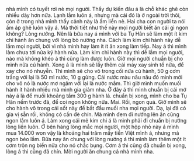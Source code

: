 nhà mình có tuyết rơi nè mọi người. Thấy dự kiến đâu á là chỗ khác ghê còn nhiều dày hơn nữa. Lạnh lắm luôn á, nhưng mà cái đó là ở ngoài trời thôi, còn ở trong nhà mình thấy cảnh này là ấm liền nè. Hai cha con người ta nói ấm áp ghê luôn vậy á. Mà thời tiết như thế này mọi người biết ăn cái gì ngon không? Lòng nướng. Nên là bữa nay á mình với ba Tụ Hân sẽ làm một ít kim chi hành ăn chung với lòng bò nướng nha. Cách làm kim chi hành này dễ lắm mọi người, bởi vì nhà mình hay làm ít ít ăn xong làm tiếp. Nay á thì mình làm chưa tới nửa ký hành nữa. Làm kim chi hành này thì dễ lắm mọi người, nào mà không khéo á thì cũng làm được luôn. Giờ mọi người chuẩn bị cho mình nửa củ hành. Xong á là mình sẽ lấy thêm cái máy xay sinh tố nữa, để xay cho nó nhuyễn. Thì mình sẽ cho vô trong cối nửa củ hành, 50 g cơm trắng với lại là 50 ml nước, 10 g gừng. Cái nước màu nâu nâu đó mình mới cho vô nó là nước mơ ngâm với lại là nước mắm. Thì giờ mình muốn muối hành ít hành nhiều mà mình gia giảm nha. Ở đây á thì mình chuẩn bị cái mớ này á là để muối khoảng tầm 300 g hành lá. chuẩn bị xong, mình cho ba Tụ Hân nếm trước đã, để coi ngon không nữa. Mai. Rồi, ngon quá. Giờ mình sẽ cho hành vô trong cái sốt này để bắt đầu muối nha mọi người. Dạ, lại đã có gia vị sẵn rồi, không có cần đè chín. Mà mình đem đi nướng lên ăn cũng ngon lắm luôn á. Làm xong cái mẻ kim chi á là mình phải đi chuẩn bị nướng lòng liền luôn. Ở bên hàng lòng mắc mọi người, một hộp nhỏ này á mình mua 14.000 won vậy là khoảng hai trăm mấy tiền Việt mình á, nhưng mà ngon béo lắm. Bữa nay ăn chung với lòng nướng á thì mình làm thêm một ít cơm trộn ng biển nữa cho nó chắc bụng. Cơm á thì cũng đã chuẩn bị xong, lòng á thì cũng đã chín. Mời người ăn chung cả nhà mình nha.
